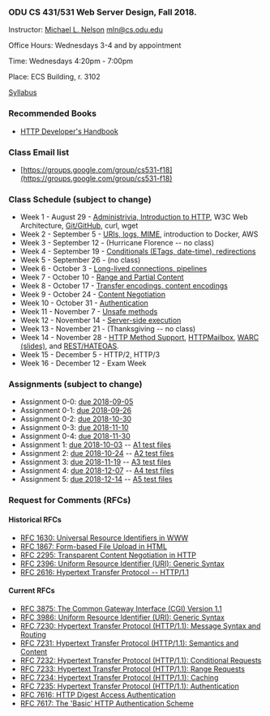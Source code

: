 ### ODU CS 431/531 Web Server Design, Fall 2018.
Instructor: [Michael L. Nelson](http://www.cs.odu.edu/~mln/) <mln@cs.odu.edu> 

Office Hours: Wednesdays 3-4 and by appointment

Time: Wednesdays 4:20pm - 7:00pm

Place: ECS Building, r. 3102

[Syllabus](https://raw.githubusercontent.com/phonedude/cs531-f18/master/syllabus.txt)

### Recommended Books
* [HTTP Developer's Handbook](https://www.amazon.com/HTTP-Developers-Handbook-Chris-Shiflett/dp/0672324547) 

### Class Email list
* [https://groups.google.com/group/cs531-f18](https://groups.google.com/group/cs531-f18)

### Class Schedule (subject to change)
* Week 1 - August 29 - [Administrivia, Introduction to HTTP](https://raw.githubusercontent.com/phonedude/cs531-f18/master/slides/week-01-admin-http.ppt), W3C Web Architecture, [Git/GitHub](https://raw.githubusercontent.com/phonedude/cs531-f18/master/slides/week-01-github.pptx), curl, wget
* Week 2 - September 5 - [URIs, logs, MIME](https://raw.githubusercontent.com/phonedude/cs531-f18/master/slides/week-02-uris-mime.ppt), introduction to Docker, AWS
* Week 3 - September 12 - (Hurricane Florence -- no class)
* Week 4 - September 19 - [Conditionals (ETags, date-time), redirections](https://raw.githubusercontent.com/phonedude/cs531-f18/master/slides/week-04-conditionals-redirections.pptx)
* Week 5 - September 26 - (no class)
* Week 6 - October 3 - [Long-lived connections, pipelines](https://raw.githubusercontent.com/phonedude/cs531-f18/master/slides/week-05-long-lived-connections-pipelines.ppt)
* Week 7 - October 10 - [Range and Partial Content](https://raw.githubusercontent.com/phonedude/cs531-f18/master/slides/week-07-range-partial-content.ppt)
* Week 8 - October 17 - [Transfer encodings, content encodings](https://raw.githubusercontent.com/phonedude/cs531-f18/master/slides/week-08-transfer-content-encodings.ppt)
* Week 9 - October 24 - [Content Negotiation](https://raw.githubusercontent.com/phonedude/cs531-f18/master/slides/week-09-content-negotiation.ppt)
* Week 10 - October 31 - [Authentication](https://raw.githubusercontent.com/phonedude/cs531-f18/master/slides/week-10-authentication.ppt)
* Week 11 - November 7 - [Unsafe methods](https://raw.githubusercontent.com/phonedude/cs531-f18/master/slides/week-11-unsafe-methods.ppt)
* Week 12 - November 14 - [Server-side execution](https://raw.githubusercontent.com/phonedude/cs531-f18/master/slides/week-12-server-side-execution.ppt)
* Week 13 - November 21 - (Thanksgiving -- no class)
* Week 14 - November 28 - [HTTP Method Support](http://ws-dl.blogspot.com/2014/05/2014-05-08-support-for-various-http.html), [HTTPMailbox](http://ws-dl.blogspot.com/2013/09/2013-09-09-ms-thesis-http-mailbox.html), [WARC](https://iipc.github.io/warc-specifications/) [(slides)](https://raw.githubusercontent.com/phonedude/cs531-f18/master/slides/week-14-warc.pdf), and [REST/HATEOAS](http://ws-dl.blogspot.com/2013/11/2013-11-19-rest-hateoas-and-follow-your.html).
* Week 15 - December 5 - HTTP/2, HTTP/3
* Week 16 - December 12 - Exam Week

### Assignments (subject to change)
* Assignment 0-0: [due 2018-09-05](assignments/assignment-0-0.md)
* Assignment 0-1: [due 2018-09-26](assignments/assignment-0-1.md)
* Assignment 0-2: [due 2018-10-30](assignments/assignment-0-2.md)
* Assignment 0-3: [due 2018-11-10](assignments/assignment-0-3.md)
* Assignment 0-4: [due 2018-11-30](assignments/assignment-0-4.md)
* Assignment 1: [due 2018-10-03](assignments/assignment-1.md) -- [A1 test files](https://github.com/phonedude/cs531-f18/blob/master/www-tars/a1-test.tar.gz)
* Assignment 2: [due 2018-10-24](assignments/assignment-2.md) -- [A2 test files](https://github.com/phonedude/cs531-f18/blob/master/www-tars/a2-test.tar.gz)
* Assignment 3: [due 2018-11-19](assignments/assignment-3.md) -- [A3 test files](https://github.com/phonedude/cs531-f18/blob/master/www-tars/a3-test.tar.gz)
* Assignment 4: [due 2018-12-07](assignments/assignment-4.md) -- [A4 test files](https://github.com/phonedude/cs531-f18/blob/master/www-tars/a4-test.tar.gz)
* Assignment 5: [due 2018-12-14](assignments/assignment-5.md) -- [A5 test files](https://github.com/phonedude/cs531-f18/blob/master/www-tars/a5-test.tar.gz)


### Request for Comments (RFCs)
#### Historical RFCs
* [RFC 1630: Universal Resource Identifiers in WWW](https://tools.ietf.org/html/rfc1630)
* [RFC 1867: Form-based File Upload in HTML](https://tools.ietf.org/html/rfc1867)
* [RFC 2295: Transparent Content Negotiation in HTTP](https://tools.ietf.org/html/rfc2295)
* [RFC 2396: Uniform Resource Identifier (URI): Generic Syntax](https://tools.ietf.org/html/rfc2396)
* [RFC 2616: Hypertext Transfer Protocol -- HTTP/1.1](https://tools.ietf.org/html/rfc2616)

#### Current RFCs
* [RFC 3875: The Common Gateway Interface (CGI) Version 1.1](https://tools.ietf.org/html/rfc3875)
* [RFC 3986: Uniform Resource Identifier (URI): Generic Syntax](https://tools.ietf.org/html/rfc3986)
* [RFC 7230: Hypertext Transfer Protocol (HTTP/1.1): Message Syntax and Routing](https://tools.ietf.org/html/rfc7230)
* [RFC 7231: Hypertext Transfer Protocol (HTTP/1.1): Semantics and Content](https://tools.ietf.org/html/rfc7231)
* [RFC 7232: Hypertext Transfer Protocol (HTTP/1.1): Conditional Requests](https://tools.ietf.org/html/rfc7232)
* [RFC 7233: Hypertext Transfer Protocol (HTTP/1.1): Range Requests](https://tools.ietf.org/html/rfc7233)
* [RFC 7234: Hypertext Transfer Protocol (HTTP/1.1): Caching](https://tools.ietf.org/html/rfc7234)
* [RFC 7235: Hypertext Transfer Protocol (HTTP/1.1): Authentication](https://tools.ietf.org/html/rfc7235)
* [RFC 7616: HTTP Digest Access Authentication](https://tools.ietf.org/html/rfc7616)
* [RFC 7617: The 'Basic' HTTP Authentication Scheme](https://tools.ietf.org/html/rfc7617)
